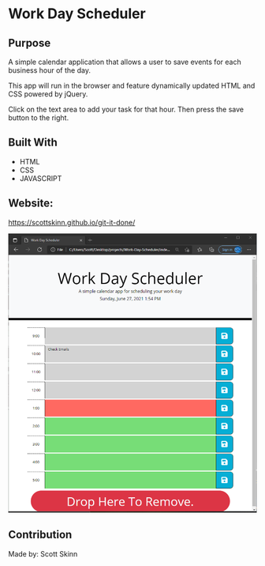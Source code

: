 # Work Day Scheduler

## Purpose
A simple calendar application that allows a user to save events for each business hour of the day. 

This app will run in the browser and feature dynamically updated HTML and CSS powered by jQuery.

Click on the text area to add your task for that hour. Then press the save button to the right.

## Built With
* HTML
* CSS
* JAVASCRIPT

## Website:
https://scottskinn.github.io/git-it-done/

![Work day schedular](super-disco-main\Develop\Images\Work-day-schedular.png)


## Contribution
Made by: Scott Skinn 
